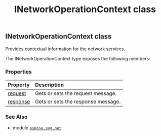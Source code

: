 ﻿---
title: INetworkOperationContext class
second_title: Aspose.SVG for Python via .NET API References
description: 
type: docs
weight: 70
url: /python-net/aspose.svg.net/inetworkoperationcontext/
is_root: false
---

## INetworkOperationContext class

Provides contextual information for the network services.



The INetworkOperationContext type exposes the following members:

### Properties
| Property | Description |
| :- | :- |
| [request](/svg/python-net/aspose.svg.net/inetworkoperationcontext/request) | Gets or sets the request message. |
| [response](/svg/python-net/aspose.svg.net/inetworkoperationcontext/response) | Gets or sets the response message. |



### See Also
* module [`aspose.svg.net`](..)
